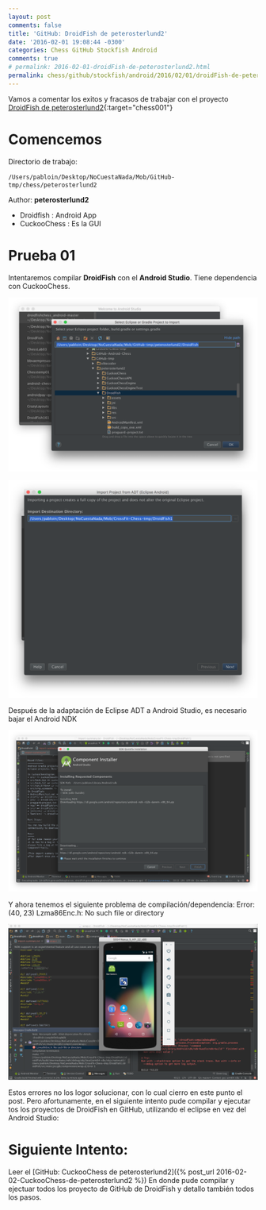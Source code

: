 ```yaml
---
layout: post
comments: false
title: 'GitHub: DroidFish de peterosterlund2'
date: '2016-02-01 19:08:44 -0300'
categories: Chess GitHub Stockfish Android
comments: true
# permalink: 2016-02-01-droidFish-de-peterosterlund2.html
permalink: chess/github/stockfish/android/2016/02/01/droidFish-de-peterosterlund2.html
---
```


Vamos a comentar los exitos y fracasos de trabajar con el proyecto [DroidFish de peterosterlund2][github-chess-001-droidfish]{:target="chess001"}

# Comencemos

Directorio de trabajo:

```
/Users/pabloin/Desktop/NoCuestaNada/Mob/GitHub-tmp/chess/peterosterlund2
```

Author: **peterosterlund2**

- Droidfish : Android App
- CuckooChess : Es la GUI

# Prueba 01

Intentaremos compilar **DroidFish** con el **Android Studio**. Tiene dependencia con CuckooChess.

![importacion paso1 screenshot](/assets/post_001_droidfish00000.png)

![importacion paso2 screenshot](/assets/post_001_droidfish00001.png)

Después de la adaptación de Eclipse ADT a Android Studio, es necesario bajar el Android NDK

![importacion paso2 screenshot](/assets/post_001_droidfish00002.png)

Y ahora tenemos el siguiente problema de compilación/dependencia: Error:(40, 23) Lzma86Enc.h: No such file or directory

![importacion paso2 screenshot](/assets/post_001_droidfish00003.png)

Estos errores no los logor solucionar, con lo cual cierro en este punto el post. Pero afortunamente, en el siguiente intento pude compilar y ejecutar tos los proyectos de DroidFish en GitHub, utilizando el eclipse en vez del Android Studio:

# Siguiente Intento:

Leer el [GitHub: CuckooChess de peterosterlund2]({% post_url 2016-02-02-CuckooChess-de-peterosterlund2 %}) En donde pude compilar y ejectuar todos los proyecto de GitHub de DroidFish y detallo también todos los pasos.

[github-chess-001-droidfish]: https://github.com/peterosterlund2/droidfish
[github-chess-002-droidfishchess_android]: https://github.com/elitecoder/droidfishchess_android
[github-chess-003-stockfishchess-ios]: https://github.com/elitecoder/stockfishchess-ios
[github-chess-004-stockfishchess-android]: https://github.com/mqprichard/stockfishchess-android
